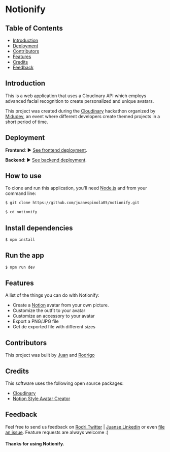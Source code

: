 # Notionify

## Table of Contents

- [Introduction](#introduction)
- [Deployment](#Deployment)
- [Contributors](#contributors)
- [Features](#Features)
- [Credits](#Credits)
- [Feedback](#Feedback)

## Introduction
This is a web application that uses a Cloudinary API which employs advanced facial recognition to create personalized and unique avatars.

This project was created during the [Cloudinary](https://cloudinary.com/) hackathon organized by 
[Midudev](https://midu.dev/), an event where different developers create themed projects in a short period of time.

## Deployment

**Frontend**:  ▶︎ [See frontend deployment](https://notionify.vercel.app). 

**Backend**:  ▶︎ [See backend deployment](https://github.com/juanespinola05/notionify-api). 

## How to use

To clone and run this application, you'll need [Node.js](https://nodejs.org/en/download/) and from your command line:

```bash
$ git clone https://github.com/juanespinola05/notionify.git
```

```bash
$ cd notionify
```
## Install dependencies
```bash
$ npm install
```

## Run the app
```bash
$ npm run dev
```

## Features

A list of the things you can do with Notionify:

* Create a [Notion](https://www.notion.so/product) avatar from your own picture.
* Customize the outfit to your avatar
* Customize an accessory to your avatar
* Export a PNG/JPG file 
* Get de exported file with different sizes


## Contributors

This project was built by [Juan](https://github.com/juanespinola05) and [Rodrigo](https://github.com/rodri-alfonso)

## Credits

This software uses the following open source packages:

- [Cloudinary](https://cloudinary.com/)
- [Notion Style Avatar Creator](https://www.drawkit.com/product/notion-style-avatar-creator)

## Feedback

Feel free to send us feedback on [Rodri Twitter](https://twitter.com/rodrialfonso6) | [Juanse Linkedin](https://linkedin.com/in/juanse05)  or even [file an issue](https://github.com/juanespinola05/notionify/issues/new). Feature requests are always welcome :) 

#### Thanks for using Notionify. 
